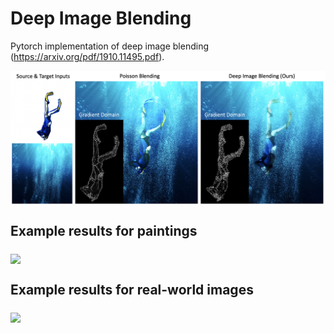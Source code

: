 



# Deep Image Blending

Pytorch implementation of deep image blending (https://arxiv.org/pdf/1910.11495.pdf). 


<img src='demo_imgs/first_demo.png' align="middle" width=720>



## Example results for paintings

<img src='demo_imgs/painting_comparison.png' align="middle" width=720>


## Example results for real-world images

<img src='demo_imgs/real_comparison.png' align="middle" width=720>


